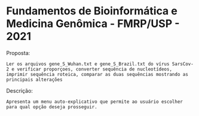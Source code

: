 # Fundamentos de Bioinformática e Medicina Genômica - FMRP/USP - 2021

Proposta:

	Ler os arquivos gene_S_Wuhan.txt e gene_S_Brazil.txt do vírus SarsCov-2 e verificar proporçoes, converter sequência de nucleotídeos, imprimir sequência roteica, comparar as duas sequências mostrando as principais alterações

Descrição:
	
	Apresenta um menu auto-explicativo que permite ao usuário escolher para qual opção deseja prosseguir.